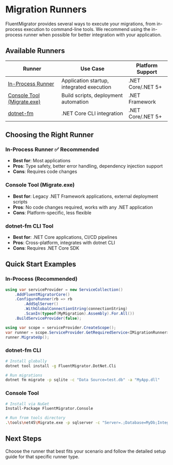 # Migration Runners

FluentMigrator provides several ways to execute your migrations, from in-process execution to command-line tools. We recommend using the in-process runner when possible for better integration with your application.

## Available Runners

| Runner                                  | Use Case                                  | Platform Support  |
|-----------------------------------------|-------------------------------------------|-------------------|
| [In-Process Runner](./in-process)       | Application startup, integrated execution | .NET Core/.NET 5+ |
| [Console Tool (Migrate.exe)](./console) | Build scripts, deployment automation      | .NET Framework    |
| [dotnet-fm](./dotnet-fm)                | .NET Core CLI integration                 | .NET Core/.NET 5+ |

## Choosing the Right Runner

### In-Process Runner ✅ **Recommended**
- **Best for**: Most applications
- **Pros**: Type safety, better error handling, dependency injection support
- **Cons**: Requires code changes

### Console Tool (Migrate.exe)
- **Best for**: Legacy .NET Framework applications, external deployment scripts
- **Pros**: No code changes required, works with any .NET application
- **Cons**: Platform-specific, less flexible

### dotnet-fm CLI Tool
- **Best for**: .NET Core applications, CI/CD pipelines
- **Pros**: Cross-platform, integrates with dotnet CLI
- **Cons**: Requires .NET Core SDK

## Quick Start Examples

### In-Process (Recommended)
```csharp
using var serviceProvider = new ServiceCollection()
    .AddFluentMigratorCore()
    .ConfigureRunner(rb => rb
        .AddSqlServer()
        .WithGlobalConnectionString(connectionString)
        .ScanIn(typeof(MyMigration).Assembly).For.All())
    .BuildServiceProvider(false);

using var scope = serviceProvider.CreateScope();
var runner = scope.ServiceProvider.GetRequiredService<IMigrationRunner>();
runner.MigrateUp();
```

### dotnet-fm CLI
```bash
# Install globally
dotnet tool install -g FluentMigrator.DotNet.Cli
```

```bash
# Run migrations
dotnet fm migrate -p sqlite -c "Data Source=test.db" -a "MyApp.dll"
```

### Console Tool
```bash
# Install via NuGet
Install-Package FluentMigrator.Console
```

```bash
# Run from tools directory
.\tools\net45\Migrate.exe -p sqlserver -c "Server=.;Database=MyDb;Integrated Security=true" -a "MyApp.dll"
```

## Next Steps

Choose the runner that best fits your scenario and follow the detailed setup guide for that specific runner type.
